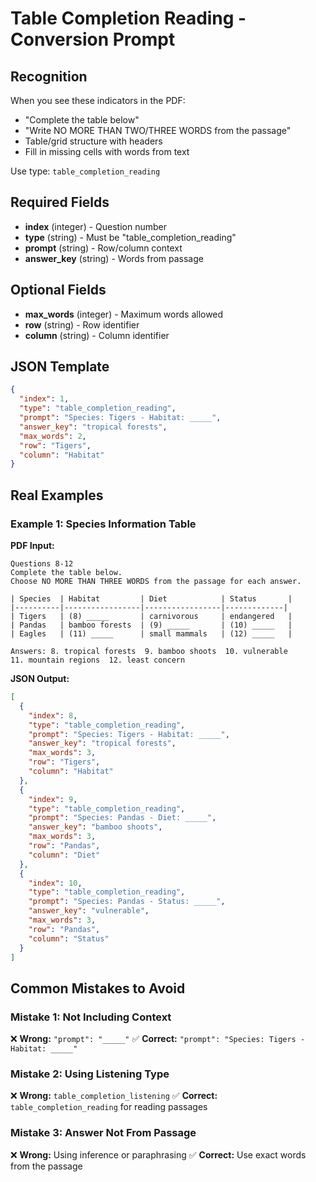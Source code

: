# Table Completion Reading - Conversion Prompt

## Recognition
When you see these indicators in the PDF:
- "Complete the table below"
- "Write NO MORE THAN TWO/THREE WORDS from the passage"
- Table/grid structure with headers
- Fill in missing cells with words from text

Use type: `table_completion_reading`

## Required Fields
- **index** (integer) - Question number
- **type** (string) - Must be "table_completion_reading"
- **prompt** (string) - Row/column context
- **answer_key** (string) - Words from passage

## Optional Fields
- **max_words** (integer) - Maximum words allowed
- **row** (string) - Row identifier
- **column** (string) - Column identifier

## JSON Template
```json
{
  "index": 1,
  "type": "table_completion_reading",
  "prompt": "Species: Tigers - Habitat: _____",
  "answer_key": "tropical forests",
  "max_words": 2,
  "row": "Tigers",
  "column": "Habitat"
}
```

## Real Examples

### Example 1: Species Information Table
**PDF Input:**
```
Questions 8-12
Complete the table below.
Choose NO MORE THAN THREE WORDS from the passage for each answer.

| Species  | Habitat         | Diet            | Status       |
|----------|-----------------|-----------------|-------------|
| Tigers   | (8) _____       | carnivorous     | endangered   |
| Pandas   | bamboo forests  | (9) _____       | (10) _____   |
| Eagles   | (11) _____      | small mammals   | (12) _____   |

Answers: 8. tropical forests  9. bamboo shoots  10. vulnerable  
11. mountain regions  12. least concern
```

**JSON Output:**
```json
[
  {
    "index": 8,
    "type": "table_completion_reading",
    "prompt": "Species: Tigers - Habitat: _____",
    "answer_key": "tropical forests",
    "max_words": 3,
    "row": "Tigers",
    "column": "Habitat"
  },
  {
    "index": 9,
    "type": "table_completion_reading",
    "prompt": "Species: Pandas - Diet: _____",
    "answer_key": "bamboo shoots",
    "max_words": 3,
    "row": "Pandas",
    "column": "Diet"
  },
  {
    "index": 10,
    "type": "table_completion_reading",
    "prompt": "Species: Pandas - Status: _____",
    "answer_key": "vulnerable",
    "max_words": 3,
    "row": "Pandas",
    "column": "Status"
  }
]
```

## Common Mistakes to Avoid

### Mistake 1: Not Including Context
❌ **Wrong:** `"prompt": "_____"`
✅ **Correct:** `"prompt": "Species: Tigers - Habitat: _____"`

### Mistake 2: Using Listening Type
❌ **Wrong:** `table_completion_listening`
✅ **Correct:** `table_completion_reading` for reading passages

### Mistake 3: Answer Not From Passage
❌ **Wrong:** Using inference or paraphrasing
✅ **Correct:** Use exact words from the passage
